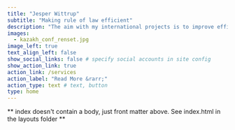 ```yaml
---
title: "Jesper Wittrup"
subtitle: "Making rule of law efficient"
description: "The aim with my international projects is to improve efficiency in justice. I have a strong track record of making sense out of complex and noisy data. I have pioneered the development of a smart case weighting system which allows for a more robust and cost-effective assessment of judicial workload and allocation of resources. In addition, I provide interactive web-applications designed to support data-driven judicial management."
images:
  - kazakh_conf_renset.jpg
image_left: true
text_align_left: false
show_social_links: false # specify social accounts in site config
show_action_link: true
action_link: /services
action_label: "Read More &rarr;"
action_type: text # text, button
type: home
---
```


** index doesn't contain a body, just front matter above.
See index.html in the layouts folder **
